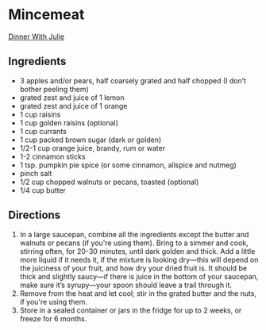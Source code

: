 # Mincemeat

[Dinner With Julie](https://www.dinnerwithjulie.com/recipes/all-fruit-mincemeat/)

## Ingredients
* 3 apples and/or pears, half coarsely grated and half chopped (I don’t bother peeling them)
* grated zest and juice of 1 lemon
* grated zest and juice of 1 orange
* 1 cup raisins
* 1 cup golden raisins (optional)
* 1 cup currants
* 1 cup packed brown sugar (dark or golden)
* 1/2-1 cup orange juice, brandy, rum or water
* 1-2 cinnamon sticks
* 1 tsp. pumpkin pie spice (or some cinnamon, allspice and nutmeg)
* pinch salt
* 1/2 cup chopped walnuts or pecans, toasted (optional)
* 1/4 cup butter

## Directions
1. In a large saucepan, combine all the ingredients except the butter and walnuts or pecans (if you're using them). Bring to a simmer and cook, stirring often, for 20-30 minutes, until dark golden and thick. Add a little more liquid if it needs it, if the mixture is looking dry—this will depend on the juiciness of your fruit, and how dry your dried fruit is. It should be thick and slightly saucy—if there is juice in the bottom of your saucepan, make sure it’s syrupy—your spoon should leave a trail through it.
2. Remove from the heat and let cool; stir in the grated butter and the nuts, if you're using them.
3. Store in a sealed container or jars in the fridge for up to 2 weeks, or freeze for 6 months.
